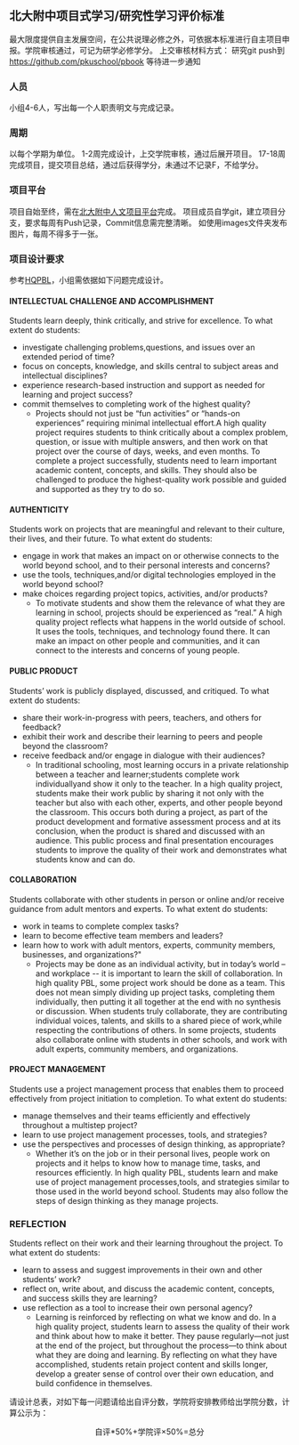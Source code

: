 ## 北大附中项目式学习/研究性学习评价标准

最大限度提供自主发展空间，在公共说理必修之外，可依据本标准进行自主项目申报。学院审核通过，可记为研学必修学分。
上交审核材料方式：
研究git
push到 https://github.com/pkuschool/pbook
等待进一步通知

### 人员

小组4-6人，写出每一个人职责明文与完成记录。

### 周期

以每个学期为单位。
1-2周完成设计，上交学院审核，通过后展开项目。
17-18周完成项目，提交项目总结，通过后获得学分，未通过不记录F，不给学分。

### 项目平台

项目自始至终，需在[北大附中人文项目平台](https://github.com/pkuschool/pbook)完成。
项目成员自学git，建立项目分支，要求每周有Push记录，Commit信息需完整清晰。
如使用images文件夹发布图片，每周不得多于一张。


### 项目设计要求

参考[HQPBL](https://hqpbl.org/)，小组需依据如下问题完成设计。

#### INTELLECTUAL CHALLENGE AND ACCOMPLISHMENT

Students learn deeply, think critically, and strive for excellence.
To what extent do students:

* investigate challenging problems,questions, and issues over an extended period of time?
* focus on concepts, knowledge, and skills central to subject areas and intellectual disciplines?
* experience research-based instruction and support as needed for learning and project success?
* commit themselves to completing work of the highest quality?
   * Projects should not just be “fun activities” or “hands-on experiences”
requiring minimal intellectual effort.A high quality project requires
students to think critically about a complex problem, question, or issue
with multiple answers, and then work on that project over the course
of days, weeks, and even months. To complete a project successfully,
students need to learn important academic content, concepts, and
skills. They should also be challenged to produce the highest-quality work
possible and guided and supported as they try to do so.

#### AUTHENTICITY

Students work on projects that are meaningful and relevant to their culture, their lives, and their future.
To what extent do students:

* engage in work that makes an impact on or otherwise connects to the world beyond school, and to their personal interests and concerns?
* use the tools, techniques,and/or digital technologies employed in the world beyond school?
* make choices regarding project topics, activities, and/or products?
   * To motivate students and show them the relevance of what they are learning in school, projects should be experienced as “real.” A high quality project reflects what happens in the world outside of school. It uses the tools, techniques, and technology found there. It can make an impact on other people and communities, and it can connect to the interests and concerns of young people.

#### PUBLIC PRODUCT

Students’ work is publicly displayed, discussed, and critiqued.
To what extent do students:

* share their work-in-progress with peers, teachers, and others for feedback?
* exhibit their work and describe their learning to peers and people beyond the classroom?
* receive feedback and/or engage in dialogue with their audiences?
    * In traditional schooling, most learning occurs in a private relationship
between a teacher and learner;students complete work individuallyand show it only to the teacher. In a high quality project, students make their work public by sharing
it not only with the teacher but also with each other, experts, and other people beyond the classroom. This occurs both during a project, as part of the product development and formative assessment process and at its conclusion, when the product is shared and discussed with an audience. This public process and final presentation encourages students to improve the quality of their work and demonstrates what students know and can do.

#### COLLABORATION

Students collaborate with other students in person or online and/or receive guidance from adult mentors and experts.
To what extent do students:

* work in teams to complete complex tasks?
* learn to become effective team members and leaders?
* learn how to work with adult mentors, experts, community members, businesses, and organizations?"
  *  Projects may be done as an individual activity, but in today’s world – and workplace -- it is important to learn the skill of collaboration. In high quality PBL, some project work should be done as a team. This does not mean simply dividing up project tasks, completing them individually, then putting it all together at the end with no synthesis or discussion. When students truly collaborate, they are contributing individual voices, talents, and skills to a shared piece of work,while respecting the contributions of others. In some projects, students also collaborate online with students in other schools, and work with adult experts, community members, and organizations.

#### PROJECT MANAGEMENT

Students use a project management process that enables them to proceed effectively from project initiation to completion.
To what extent do students:

* manage themselves and their teams efficiently and effectively throughout a multistep project?
* learn to use project management processes, tools, and strategies?
* use the perspectives and processes of design thinking, as appropriate?
    * Whether it’s on the job or in their personal lives, people work on projects and it helps to know how to manage time, tasks, and resources efficiently. In high quality PBL, students learn and make use of project management processes,tools, and strategies similar to those used in the world beyond school. Students may also follow the steps of design thinking as they manage projects.

### REFLECTION

Students reflect on their work and their learning throughout the project.
To what extent do students:

* learn to assess and suggest improvements in their own and other students’ work?
* reflect on, write about, and discuss the academic content, concepts, and success skills they are learning?
* use reflection as a tool to increase their own personal agency?
    * Learning is reinforced by reflecting on what we know and do. In a high quality project, students learn to assess the quality of their work and think about how to make it better. They pause regularly—not just at the end of the project, but throughout the process—to think about what they are doing and learning. By reflecting on what they have accomplished, students retain project content and skills longer, develop a greater sense of control over their own education, and build confidence in themselves.

请设计总表，对如下每一问题请给出自评分数，学院将安排教师给出学院分数，计算公示为：
<center>自评*50%+学院评×50%=总分</center>
